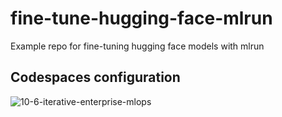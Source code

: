 # fine-tune-hugging-face-mlrun
Example repo for fine-tuning hugging face models with mlrun


## Codespaces configuration


![10-6-iterative-enterprise-mlops](https://user-images.githubusercontent.com/58792/190471007-f5ed5f24-45b7-42c0-a881-05624834b774.png)
